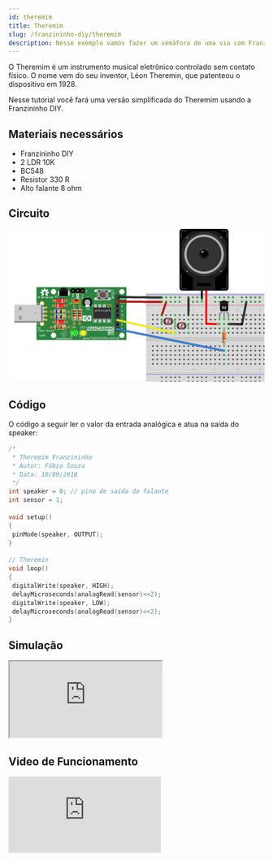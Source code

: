 ```yaml
---
id: theremim
title: Theremim
slug: /franzininho-diy/theremim
description: Nesse exemplo vamos fazer um semáforo de uma via com Franzininho DIY
---
```

O Theremim é um instrumento musical eletrônico controlado sem contato físico. O nome vem do seu inventor, Léon Theremin, que patenteou o dispositivo em 1928.

Nesse tutorial você fará uma versão simplificada do Theremim  usando a Franzininho DIY.

## Materiais necessários

* Franzininho DIY
* 2 LDR 10K 
* BC548
* Resistor 330 R
* Alto falante 8 ohm

## Circuito

![Circuito Theremim](img/theremim/theremin.png)

  


## Código

O código a seguir ler o valor da entrada analógica e atua na saída do speaker:

```cpp
/*
 * Theremim Franzininho
 * Autor: Fábio Souza
 * Data: 10/09/2018
 */
int speaker = 0; // pino de saída do falante
int sensor = 1;

void setup()
{
 pinMode(speaker, OUTPUT);
}

// Theremin
void loop()
{
 digitalWrite(speaker, HIGH);
 delayMicroseconds(analogRead(sensor)<<2);
 digitalWrite(speaker, LOW);
 delayMicroseconds(analogRead(sensor)<<2);
}
```

## Simulação

<iframe   src="https://wokwi.com/arduino/projects/311445334890906178?view=diagram"></iframe>

## Video de Funcionamento

<iframe   src="https://www.youtube.com/embed/l1MmqiYB4GI" title="YouTube video player" frameborder="0" allow="accelerometer; autoplay; clipboard-write; encrypted-media; gyroscope; picture-in-picture" allowfullscreen></iframe>

